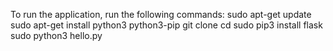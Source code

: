 To run the application, run the following commands:
sudo apt-get update
sudo apt-get install python3 python3-pip
git clone <github-repo>
cd <flask-sample>
sudo pip3 install flask
sudo python3 hello.py
